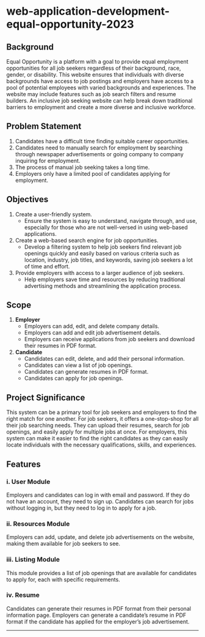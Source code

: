 # web-application-development-equal-opportunity-2023

## Background
Equal Opportunity is a platform with a goal to provide equal employment opportunities for all job seekers regardless of their background, race, gender, or disability. This website ensures that individuals with diverse backgrounds have access to job postings and employers have access to a pool of potential employees with varied backgrounds and experiences. The website may include features such as job search filters and resume builders. An inclusive job seeking website can help break down traditional barriers to employment and create a more diverse and inclusive workforce.

## Problem Statement
1. Candidates have a difficult time finding suitable career opportunities.
2. Candidates need to manually search for employment by searching through newspaper advertisements or going company to company inquiring for employment.
3. The process of manual job seeking takes a long time.
4. Employers only have a limited pool of candidates applying for employment.

## Objectives
1. Create a user-friendly system.
   - Ensure the system is easy to understand, navigate through, and use, especially for those who are not well-versed in using web-based applications.
2. Create a web-based search engine for job opportunities.
   - Develop a filtering system to help job seekers find relevant job openings quickly and easily based on various criteria such as location, industry, job titles, and keywords, saving job seekers a lot of time and effort.
3. Provide employers with access to a larger audience of job seekers.
   - Help employers save time and resources by reducing traditional advertising methods and streamlining the application process.

## Scope
1. **Employer**
   - Employers can add, edit, and delete company details.
   - Employers can add and edit job advertisement details.
   - Employers can receive applications from job seekers and download their resumes in PDF format.
2. **Candidate**
   - Candidates can edit, delete, and add their personal information.
   - Candidates can view a list of job openings.
   - Candidates can generate resumes in PDF format.
   - Candidates can apply for job openings.

## Project Significance
This system can be a primary tool for job seekers and employers to find the right match for one another. For job seekers, it offers a one-stop-shop for all their job searching needs. They can upload their resumes, search for job openings, and easily apply for multiple jobs at once. For employers, this system can make it easier to find the right candidates as they can easily locate individuals with the necessary qualifications, skills, and experiences.

## Features

### i. User Module
Employers and candidates can log in with email and password. If they do not have an account, they need to sign up. Candidates can search for jobs without logging in, but they need to log in to apply for a job.

### ii. Resources Module
Employers can add, update, and delete job advertisements on the website, making them available for job seekers to see.

### iii. Listing Module
This module provides a list of job openings that are available for candidates to apply for, each with specific requirements.

### iv. Resume
Candidates can generate their resumes in PDF format from their personal information page. Employers can generate a candidate’s resume in PDF format if the candidate has applied for the employer’s job advertisement.

---





